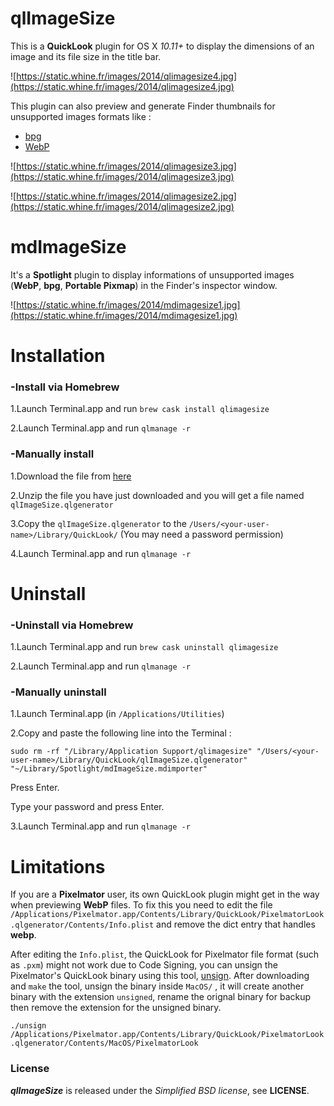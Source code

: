 # qlImageSize

This is a **QuickLook** plugin for OS X *10.11+* to display the dimensions of an image and its file size in the title bar.

![https://static.whine.fr/images/2014/qlimagesize4.jpg](https://static.whine.fr/images/2014/qlimagesize4.jpg)

This plugin can also preview and generate Finder thumbnails for unsupported images formats like :

- [bpg](http://bellard.org/bpg/ "bpg")
- [WebP](https://developers.google.com/speed/webp/ "WebP")

![https://static.whine.fr/images/2014/qlimagesize3.jpg](https://static.whine.fr/images/2014/qlimagesize3.jpg)

![https://static.whine.fr/images/2014/qlimagesize2.jpg](https://static.whine.fr/images/2014/qlimagesize2.jpg)


# mdImageSize

It's a **Spotlight** plugin to display informations of unsupported images (**WebP**, **bpg**, **Portable Pixmap**) in the Finder's inspector window.

![https://static.whine.fr/images/2014/mdimagesize1.jpg](https://static.whine.fr/images/2014/mdimagesize1.jpg)


# Installation

### -Install via Homebrew

 1.Launch Terminal.app and run `brew cask install qlimagesize`
 
 2.Launch Terminal.app and run `qlmanage -r`

### -Manually install 

 1.Download the file from [here](https://github.com/L1cardo/qlImageSize/releases)

 2.Unzip the file you have just downloaded and you will get a file named `qlImageSize.qlgenerator`

 3.Copy the `qlImageSize.qlgenerator` to the `/Users/⁨<your-user-name>⁨/Library/QuickLook⁩/` (You may need a password permission)

 4.Launch Terminal.app and run `qlmanage -r`


# Uninstall

### -Uninstall via Homebrew
 
 1.Launch Terminal.app and run `brew cask uninstall qlimagesize`
 
 2.Launch Terminal.app and run `qlmanage -r`
 
### -Manually uninstall

 1.Launch Terminal.app (in `/Applications/Utilities`)
     
 2.Copy and paste the following line into the Terminal :

 `sudo rm -rf "/Library/Application Support/qlimagesize" "/Users/⁨<your-user-name>/⁨Library/QuickLook⁩/qlImageSize.qlgenerator" "~/Library/Spotlight/mdImageSize.mdimporter"`
 
 Press Enter.
 
 Type your password and press Enter.
 
 3.Launch Terminal.app and run `qlmanage -r`


# Limitations

If you are a **Pixelmator** user, its own QuickLook plugin might get in the way when previewing **WebP** files. To fix this you need to edit the file `/Applications/Pixelmator.app/Contents/Library/QuickLook/PixelmatorLook.qlgenerator/Contents/Info.plist` and remove the dict entry that handles **webp**.

After editing the `Info.plist`, the QuickLook for Pixelmator file format (such as `.pxm`) might not work due to Code Signing, you can unsign the Pixelmator's QuickLook binary using this tool, [unsign](https://github.com/steakknife/unsign). After downloading and `make` the tool, unsign the binary inside `MacOS/` , it will create another binary with the extension `unsigned`, rename the orignal binary for backup then remove the extension for the unsigned binary.

`./unsign /Applications/Pixelmator.app/Contents/Library/QuickLook/PixelmatorLook.qlgenerator/Contents/MacOS/PixelmatorLook`

### License

***qlImageSize*** is released under the *Simplified BSD license*, see **LICENSE**.
